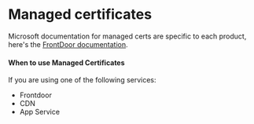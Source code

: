 # Managed certificates

Microsoft documentation for managed certs are specific to each product, here's the [FrontDoor documentation](https://docs.microsoft.com/en-us/azure/frontdoor/front-door-custom-domain-https#option-1-default-use-a-certificate-managed-by-front-door).

#### When to use Managed Certificates
If you are using one of the following services:
- Frontdoor
- CDN
- App Service
